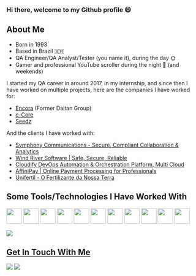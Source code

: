 ### Hi there, welcome to my Github profile 😄

## About Me

- Born in 1993
- Based in Brazil 🇧🇷
- QA Engineer/QA Analyst/Tester (you name it), during the day 🌞
- Gamer and professional YouTube scroller during the night 🌙 (and weekends)

I started my QA career in around 2017, in my internship, and since then I have worked on multiple projects, here are the companies I have worked for:

- [Encora](https://www.encora.com/) (Former Daitan Group)
- [e-Core](https://www.e-core.com/)
- [Seedz](https://seedz.ag/)

And the clients I have worked with:
- [Symphony Communications - Secure, Compliant Collaboration & Analytics](https://symphony.com/)
- [Wind River Software | Safe, Secure, Reliable](https://www.windriver.com/)
- [Cloudify DevOps Automation & Orchestration Platform, Multi Cloud](https://cloudify.co/)
- [AffiniPay | Online Payment Processing for Professionals](https://www.affinipay.com/)
- [Unifertil - O Fertilizante da Nossa Terra](http://unifertil.com.br/)


## Some Tools/Technologies I Have Worked With

<img loading="lazy" src="https://cdn.jsdelivr.net/gh/devicons/devicon/icons/git/git-plain-wordmark.svg" width="40" height="40"/> <img loading="lazy" src="https://cdn.jsdelivr.net/gh/devicons/devicon/icons/jira/jira-original-wordmark.svg" width="40" height="40"/> <img loading="lazy" src="https://cdn.jsdelivr.net/gh/devicons/devicon/icons/selenium/selenium-original.svg" width="40" height="40"/> <img loading="lazy" src="https://cdn.jsdelivr.net/gh/devicons/devicon/icons/python/python-original-wordmark.svg" width="40" height="40"/> <img loading="lazy" src="https://cdn.jsdelivr.net/gh/devicons/devicon/icons/java/java-original-wordmark.svg" width="40" height="40"/> <img loading="lazy" src="https://cdn.jsdelivr.net/gh/devicons/devicon/icons/javascript/javascript-original.svg" width="40" height="40"/> <img loading="lazy" src="https://cdn.jsdelivr.net/gh/devicons/devicon/icons/ruby/ruby-plain-wordmark.svg" width="40" height="40"/> <img loading="lazy" src="https://cdn.jsdelivr.net/gh/devicons/devicon/icons/docker/docker-plain-wordmark.svg" width="40" height="40"/> <img loading="lazy" src="https://cdn.jsdelivr.net/gh/devicons/devicon/icons/cucumber/cucumber-plain-wordmark.svg" width="40" height="40"/> <img loading="lazy" src="https://cdn.jsdelivr.net/gh/devicons/devicon/icons/jenkins/jenkins-original.svg" width="40" height="40"/> <img loading="lazy" src="https://cdn.jsdelivr.net/gh/devicons/devicon/icons/pytest/pytest-original-wordmark.svg" width="40" height="40"/>

<div>
<a href="https://github.com/BrunoFBarbosa">
<img loading="lazy" src="https://github-readme-stats.vercel.app/api/top-langs/?username=BrunoFBarbosa&layout=compact&langs_count=7&theme=dracula&card_width=440"/>
</div>

## Get In Touch With Me

<div>
<a href = "mailto:contato@brunofbarbosa@outlook.com.br"><img loading="lazy" src="https://img.shields.io/badge/Outlook-0078D4?style=for-the-badge&logo=microsoftoutlook&logoColor=white" target="_blank"></a>
<a href="https://www.linkedin.com/in/bruno-barbosa-0046aab1/" target="_blank"><img loading="lazy" src="https://img.shields.io/badge/-LinkedIn-%230077B5?style=for-the-badge&logo=linkedin&logoColor=white" target="_blank"></a>   
</div>
<!--
**BrunoFBarbosa/BrunoFBarbosa** is a ✨ _special_ ✨ repository because its `README.md` (this file) appears on your GitHub profile.

Here are some ideas to get you started:

- 🔭 I’m currently working on ...
- 🌱 I’m currently learning ...
- 👯 I’m looking to collaborate on ...
- 🤔 I’m looking for help with ...
- 💬 Ask me about ...
- 📫 How to reach me: ...
- 😄 Pronouns: ...
- ⚡ Fun fact: ...
-->
